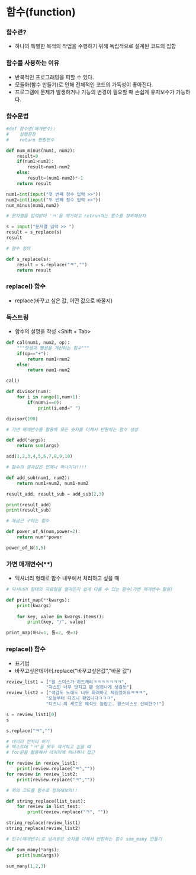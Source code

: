 # 함수(function)

### 함수란?
- 하나의 특별한 목적의 작업을 수행하기 위해 독립적으로 설계된 코드의 집합

### 함수를 사용하는 이유
- 반복적인 프로그래밍을 피할 수 있다.
- 모듈화(함수 만들기)로 인해 전체적인 코드의 가독성이 좋아진다.
- 프로그램에 문제가 발생하거나 기능의 변경이 필요할 때 손쉽게 유지보수가 가능하다.

### 함수문법 


```python
#def 함수명(매개변수):
#    실행문장
#    return 반환변수
```


```python
def num_minus(num1, num2):
    result=0
    if(num1>num2):
        result=num1-num2
    else:
        result=(num1-num2)*-1
    return result
```


```python
num1=int(input("첫 번째 정수 입력 >>"))
num2=int(input("두 번째 정수 입력 >>"))
num_minus(num1,num2)
```


```python
# 문자열을 입력받아 'ㅋ'을 제거하고 retrun하는 함수를 정의해보자

s = input("문자열 입력 >> ")
result = s_replace(s)
result
```


```python
# 함수 정의

def s_replace(s):
    result = s.replace("ㅋ","")
    return result 
```

### replace() 함수
- replace(바꾸고 싶은 값, 어떤 값으로 바꿀지)

### 독스트링
- 함수의 설명을 작성 <Shift + Tab>


```python
def cal(num1, num2, op):
    """덧셈과 뺄셈을 계산하는 함수"""
    if(op=="+"):
        return num1+num2
    else:
        return num1-num2
```


```python
cal()
```


```python
def divisor(num):
    for i in range(1,num+1):
        if(num%i==0):
            print(i,end=" ")
```


```python
divisor(100)
```


```python
# 가변 매개변수를 활용해 모든 숫자를 더해서 반환하는 함수 생성

def add(*args):
    return sum(args)
```


```python
add(1,2,3,4,5,6,7,8,9,10)
```


```python
# 함수의 결과값은 언제나 하나이다!!!!

def add_sub(num1, num2):
    return num1+num2, num1-num2
```


```python
result_add, result_sub = add_sub(2,3)
```


```python
print(result_add)
print(result_sub)
```


```python
# 제곱근 구하는 함수

def power_of_N(num,power=2):
    return num**power
```


```python
power_of_N(3,5)
```

### 가변 매개변수(**)
- 딕셔너리 형태로 함수 내부에서 처리하고 싶을 때


```python
# 딕셔너리 형태의 자료형을 얼마든지 쉽게 다룰 수 있는 함수(가변 매개변수 활용)

def print_map(**kwargs):
    print(kwargs)
    
    for key, value in kwargs.items():
        print(key, "/", value)
```


```python
print_map(하나=1, 둘=2, 셋=3)
```

### replace() 함수
- 표기법
 - 바꾸고싶은데이터.replace("바꾸고싶은값","바꿀 값")


```python
review_list1 = ["윌 스미스가 하드캐리ㅋㅋㅋㅋㅋㅋㅋ",
               "쟈스민 너무 멋지고 팬 엄청나게 생길듯"]
review_list2 = ["색감도 노래도 너무 화려하고 재밌었어요ㅋㅋㅋ",
               "오늘부터 디즈니 팬입니다ㅋㅋㅋ",
               "디즈니 의 새로운 해석도 놀랍고. 윌스미스도 신의한수!"]
```


```python
s = review_list1[0]
s
```


```python
s.replace("ㅋ","")
```


```python
# 데이터 전처리 하기
# 텍스트에 "ㅋ"을 모두 제거하고 싶을 때
# for문을 활용해서 데이터에 하나하나 접근

for review in review_list1:
    print(review.replace("ㅋ",""))
for review in review_list2:
    print(review.replace("ㅋ",""))
```


```python
# 위의 코드를 함수로 정의해보자!!

def string_replace(list_test):
    for review in list_test:
        print(review.replace("ㅋ", ""))
```


```python
string_replace(review_list1)
string_replace(review_list2)
```


```python
# 인수(매개변수)로 넘겨받은 숫자를 더해서 반환하는 함수 sum_many 만들기

def sum_many(*args):
    print(sum(args))
```


```python
sum_many(1,2,3)
```
